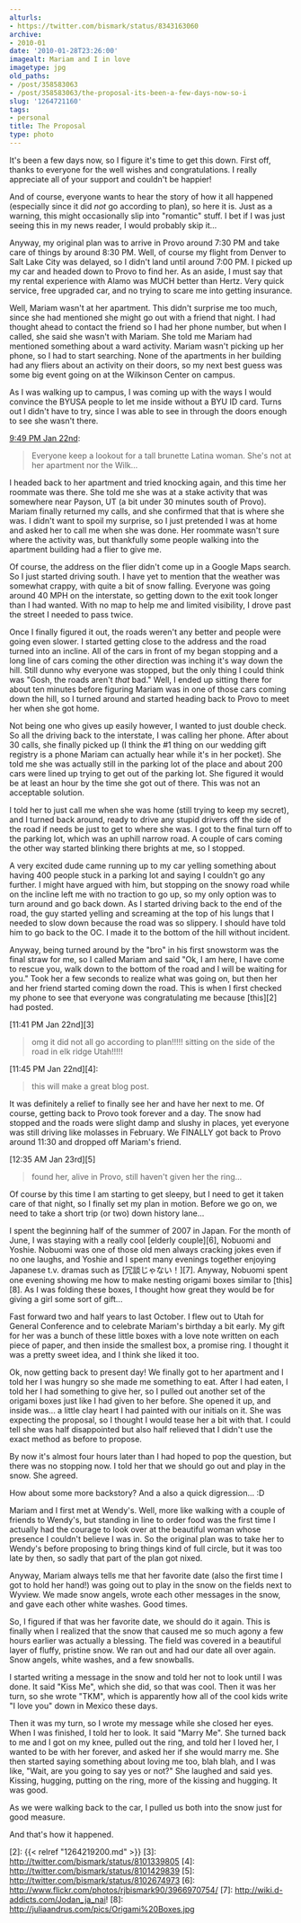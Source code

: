 ```yaml
---
alturls:
- https://twitter.com/bismark/status/8343163060
archive:
- 2010-01
date: '2010-01-28T23:26:00'
imagealt: Mariam and I in love
imagetype: jpg
old_paths:
- /post/358583063
- /post/358583063/the-proposal-its-been-a-few-days-now-so-i
slug: '1264721160'
tags:
- personal
title: The Proposal
type: photo
---
```


It's been a few days now, so I figure it's time to get this down.  First
off, thanks to everyone for the well wishes and congratulations.  I really
appreciate all of your support and couldn't be happier!

And of course, everyone wants to hear the story of how it all happened
(especially since it did *not* go according to plan), so here it is.  Just
as a warning, this might occasionally slip into "romantic" stuff.  I bet
if I was just seeing this in my news reader, I would probably skip it...

Anyway, my original plan was to arrive in Provo around 7:30 PM and take
care of things by around 8:30 PM.  Well, of course my flight from Denver
to Salt Lake City was delayed, so I didn't land until around 7:00 PM.
I picked up my car and headed down to Provo to find her.  As an aside,
I must say that my rental experience with Alamo was MUCH better than
Hertz.  Very quick service, free upgraded car, and no trying to scare me
into getting insurance.

Well, Mariam wasn't at her apartment.  This didn't surprise me too much,
since she had mentioned she might go out with a friend that night.  I had
thought ahead to contact the friend so I had her phone number, but when
I called, she said she wasn't with Mariam.  She told me Mariam had
mentioned something about a ward activity.  Mariam wasn't picking up her
phone, so I had to start searching.  None of the apartments in her
building had any fliers about an activity on their doors, so my next best
guess was some big event going on at the Wilkinson Center on campus.

As I was walking up to campus, I was coming up with the ways I would
convince the BYUSA people to let me inside without a BYU ID card.  Turns
out I didn't have to try, since I was able to see in through the doors
enough to see she wasn't there.

[9:49 PM Jan 22nd][1]:

> Everyone keep a lookout for a tall brunette Latina woman. She's not at
> her apartment nor the Wilk...

I headed back to her apartment and tried knocking again, and this time her
roommate was there.  She told me she was at a stake activity that was
somewhere near Payson, UT (a bit under 30 minutes south of Provo).  Mariam
finally returned my calls, and she confirmed that that is where she was.
I didn't want to spoil my surprise, so I just pretended I was at home and
asked her to call me when she was done.  Her roommate wasn't sure where
the activity was, but thankfully some people walking into the apartment
building had a flier to give me.

Of course, the address on the flier didn't come up in a Google Maps
search.  So I just started driving south.  I have yet to mention that the
weather was somewhat crappy, with quite a bit of snow falling.  Everyone
was going around 40 MPH on the interstate, so getting down to the exit
took longer than I had wanted.  With no map to help me and limited
visibility, I drove past the street I needed to pass twice.  

Once I finally figured it out, the roads weren't any better and people
were going even slower.  I started getting close to the address and the
road turned into an incline.  All of the cars in front of my began
stopping and a long line of cars coming the other direction was inching
it's way down the hill.  Still dunno why everyone was stopped, but the
only thing I could think was "Gosh, the roads aren't _that_ bad."  Well,
I ended up sitting there for about ten minutes before figuring Mariam was
in one of those cars coming down the hill, so I turned around and started
heading back to Provo to meet her when she got home.

Not being one who gives up easily however, I wanted to just double check.
So all the driving back to the interstate, I was calling her phone.  After
about 30 calls, she finally picked up (I think the #1 thing on our wedding
gift registry is a phone Mariam can actually hear while it's in her
pocket).  She told me she was actually still in the parking lot of the
place and about 200 cars were lined up trying to get out of the parking
lot.  She figured it would be at least an hour by the time she got out of
there.  This was not an acceptable solution.

I told her to just call me when she was home (still trying to keep my
secret), and I turned back around, ready to drive any stupid drivers off
the side of the road if needs be just to get to where she was.  I got to
the final turn off to the parking lot, which was an uphill narrow road.
A couple of cars coming the other way started blinking there brights at
me, so I stopped.

A very excited dude came running up to my car yelling something about
having 400 people stuck in a parking lot and saying I couldn't go any
further.  I might have argued with him, but stopping on the snowy road
while on the incline left me with no traction to go up, so my only option
was to turn around and go back down.  As I started driving back to the end
of the road, the guy started yelling and screaming at the top of his lungs
that I needed to slow down because the road was so slippery.  I should
have told him to go back to the OC.  I made it to the bottom of the hill
without incident.

Anyway, being turned around by the "bro" in his first snowstorm was the
final straw for me, so I called Mariam and said "Ok, I am here, I have
come to rescue you, walk down to the bottom of the road and I will be
waiting for you."  Took her a few seconds to realize what was going on,
but then her and her friend started coming down the road.  This is when
I first checked my phone to see that everyone was congratulating me
because [this][2] had posted.

[11:41 PM Jan 22nd][3]

> omg it did not all go according to plan!!!!! sitting on the side of the
> road in elk ridge Utah!!!!!

[11:45 PM Jan 22nd][4]:

> this will make a great blog post.

It was definitely a relief to finally see her and have her next to me.  Of
course, getting back to Provo took forever and a day.  The snow had
stopped and the roads were slight damp and slushy in places, yet everyone
was still driving like molasses in February.  We FINALLY got back to Provo
around 11:30 and dropped off Mariam's friend.

[12:35 AM Jan 23rd][5]

> found her, alive in Provo, still haven't given her the ring...

Of course by this time I am starting to get sleepy, but I need to get it
taken care of that night, so I finally set my plan in motion.  Before we
go on, we need to take a short trip (or two) down history lane...

I spent the beginning half of the summer of 2007 in Japan.  For the month
of June, I was staying with a really cool [elderly couple][6], Nobuomi and
Yoshie.  Nobuomi was one of those old men always cracking jokes even if no
one laughs, and Yoshie and I spent many evenings together enjoying
Japanese t.v. dramas such as [冗談じゃない！][7].  Anyway, Nobuomi spent
one evening showing me how to make nesting origami boxes similar to
[this][8].  As I was folding these boxes, I thought how great they would
be for giving a girl some sort of gift...

Fast forward two and half years to last October.  I flew out to Utah for
General Conference and to celebrate Mariam's birthday a bit early.  My
gift for her was a bunch of these little boxes with a love note written on
each piece of paper, and then inside the smallest box, a promise ring.
I thought it was a pretty sweet idea, and I think she liked it too.

Ok, now getting back to present day!  We finally got to her apartment and
I told her I was hungry so she made me something to eat.  After I had
eaten, I told her I had something to give her, so I pulled out another set
of the origami boxes just like I had given to her before.  She opened it
up, and inside was... a little clay heart I had painted with our initials
on it.  She was expecting the proposal, so I thought I would tease her
a bit with that.  I could tell she was half disappointed but also half
relieved that I didn't use the exact method as before to propose.

By now it's almost four hours later than I had hoped to pop the question,
but there was no stopping now.  I told her that we should go out and play
in the snow. She agreed.

How about some more backstory? And a also a quick digression... :D

Mariam and I first met at Wendy's.  Well, more like walking with a couple
of friends to Wendy's, but standing in line to order food was the first
time I actually had the courage to look over at the beautiful woman whose
presence I couldn't believe I was in.  So the original plan was to take
her to Wendy's before proposing to bring things kind of full circle, but
it was too late by then, so sadly that part of the plan got nixed.

Anyway, Mariam always tells me that her favorite date (also the first time
I got to hold her hand!) was going out to play in the snow on the fields
next to Wyview.  We made snow angels, wrote each other messages in the
snow, and gave each other white washes.  Good times.

So, I figured if that was her favorite date, we should do it again.  This
is finally when I realized that the snow that caused me so much agony
a few hours earlier was actually a blessing.  The field was covered in
a beautiful layer of fluffy, pristine snow.  We ran out and had our date
all over again.  Snow angels, white washes, and a few snowballs.

I started writing a message in the snow and told her not to look until
I was done.  It said "Kiss Me", which she did, so that was cool.  Then it
was her turn, so she wrote "TKM", which is apparently how all of the cool
kids write "I love you" down in Mexico these days.

Then it was my turn, so I wrote my message while she closed her eyes.
When I was finished, I told her to look.  It said "Marry Me".  She turned
back to me and I got on my knee, pulled out the ring, and told her I loved
her, I wanted to be with her forever, and asked her if she would marry me.
She then started saying something about loving me too, blah blah, and
I was like, "Wait, are you going to say yes or not?"  She laughed and said
yes.  Kissing, hugging, putting on the ring, more of the kissing and
hugging.  It was good.

As we were walking back to the car, I pulled us both into the snow just
for good measure.

And that's how it happened.

[1]: http://twitter.com/bismark/status/8097995626
[2]: {{< relref "1264219200.md" >}}
[3]: http://twitter.com/bismark/status/8101339805
[4]: http://twitter.com/bismark/status/8101429839
[5]: http://twitter.com/bismark/status/8102674973
[6]: http://www.flickr.com/photos/rjbismark90/3966970754/
[7]: http://wiki.d-addicts.com/Jodan_ja_nai!
[8]: http://juliaandrus.com/pics/Origami%20Boxes.jpg

